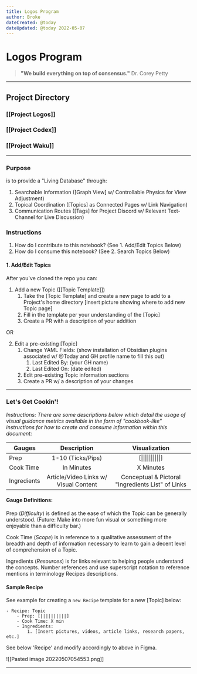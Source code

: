 ```yaml
---
title: Logos Program
author: Broke
dateCreated: @today
dateUpdated: @today 2022-05-07
---
```


# Logos Program
>**"We build everything on top of consensus."**
Dr. Corey Petty

---

## Project Directory
### [[Project Logos]]
### [[Project Codex]]
### [[Project Waku]]

---
### Purpose
is to provide a "Living Database" through:
1. Searchable Information ([Graph View] w/ Controllable Physics for View Adjustment)
2. Topical Coordination ([Topics] as Connected Pages w/ Link Navigation)
3. Communication Routes ([Tags] for Project Discord w/ Relevant Text-Channel for Live Discussion)

### Instructions
1. How do I contribute to this notebook? (See 1. Add/Edit Topics Below)
2. How do I consume this notebook? (See 2. Search Topics Below)

#### 1. Add/Edit Topics
After you've cloned the repo you can:

1. Add a new Topic ([[Topic Template]])
	1. Take the [Topic Template] and create a new page to add to a Project's home directory
	[insert picture showing where to add new Topic page]
	2. Fill in the template per your understanding of the [Topic]
	3. Create a PR with a description of your addition

OR

2. Edit a pre-existing [Topic]
	1. Change YAML Fields: (show installation of Obsidian plugins associated w/ @Today and GH profile name to fill this out)
		1. Last Edited By: (your GH name)
		2. Last Edited On: (date edited)
	2. Edit pre-existing Topic information sections
	3. Create a PR w/ a description of your changes

---

### **Let's Get Cookin'!**
*Instructions: There are some descriptions below which detail the usage of visual guidance metrics available in the form of "cookbook-like" instructions for how to create and consume information within this document:*

|  Gauges      |     Description    | Visualization |
| --------     | :-----------: |  :----------:  |
|Prep    | 1-10 (Ticks/Pips) |  [&#124;&#124;&#124;&#124;&#124;&#124;&#124;&#124;&#124;&#124;]  | 
|Cook Time          | In Minutes | X Minutes |
|Ingredients     | Article/Video Links w/ Visual Content | Conceptual & Pictoral "Ingredients List" of Links|

#### **Gauge Definitions:**

Prep (*Difficulty*) is defined as the ease of which the Topic can be generally understood. (Future: Make into more fun visual or something more enjoyable than a difficulty bar.)

Cook Time (*Scope*) is in reference to a qualitative assessment of the breadth and depth of information necessary to learn to gain a decent level of comprehension of a Topic.

Ingredients (*Resources*) is for links relevant to helping people understand the concepts. Number references and use superscript notation to reference mentions in terminology Recipes descriptions.


#### Sample Recipe
See example for creating a `new Recipe` template for a new [Topic] below:
```
- Recipe: Topic
	- Prep: [||||||||||]
	- Cook Time: X min
	- Ingredients: 
		1. [Insert pictures, videos, article links, research papers, etc.]
```

See below 'Recipe' and modify accordingly to above in Figma.

![[Pasted image 20220507054553.png]]

---
